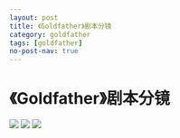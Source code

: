 ```yaml
---
layout: post
title: 《Goldfather》剧本分镜
category: goldfather
tags: [goldfather]
no-post-nav: true
---
```




# 《Goldfather》剧本分镜

<img src="https://www.uetty.com/ryj/images/goldfather/17859700153任宇佳剧本--分镜《Goldfather》01.jpg" />
<img src="https://www.uetty.com/ryj/images/goldfather/17859700153任宇佳剧本--分镜《Goldfather》02.jpg" />
<img src="https://www.uetty.com/ryj/images/goldfather/17859700153任宇佳剧本--分镜《Goldfather》03.jpg" />
